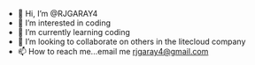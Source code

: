 - 👋 Hi, I’m @RJGARAY4
- 👀 I’m interested in coding
- 🌱 I’m currently learning coding
- 💞️ I’m looking to collaborate on others in the litecloud company
- 📫 How to reach me...email me rjgaray4@gmail.com

<!---
RJGARAY4/RJGARAY4 is a ✨ special ✨ repository because its `README.md` (this file) appears on your GitHub profile.
You can click the Preview link to take a look at your changes.
--->
